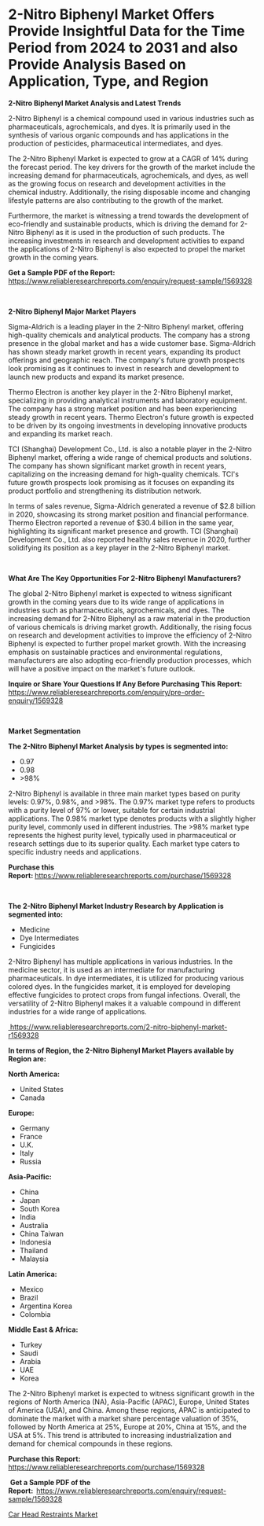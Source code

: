 <p><h1>2-Nitro Biphenyl Market Offers Provide Insightful Data for the Time Period from 2024 to 2031 and also Provide Analysis Based on Application, Type, and Region</h1></p><p><strong>2-Nitro Biphenyl Market Analysis and Latest Trends</strong></p>
<p><p>2-Nitro Biphenyl is a chemical compound used in various industries such as pharmaceuticals, agrochemicals, and dyes. It is primarily used in the synthesis of various organic compounds and has applications in the production of pesticides, pharmaceutical intermediates, and dyes.</p><p>The 2-Nitro Biphenyl Market is expected to grow at a CAGR of 14% during the forecast period. The key drivers for the growth of the market include the increasing demand for pharmaceuticals, agrochemicals, and dyes, as well as the growing focus on research and development activities in the chemical industry. Additionally, the rising disposable income and changing lifestyle patterns are also contributing to the growth of the market.</p><p>Furthermore, the market is witnessing a trend towards the development of eco-friendly and sustainable products, which is driving the demand for 2-Nitro Biphenyl as it is used in the production of such products. The increasing investments in research and development activities to expand the applications of 2-Nitro Biphenyl is also expected to propel the market growth in the coming years.</p></p>
<p><strong>Get a Sample PDF of the Report:&nbsp;</strong> <a href="https://www.reliableresearchreports.com/enquiry/request-sample/1569328">https://www.reliableresearchreports.com/enquiry/request-sample/1569328</a></p>
<p>&nbsp;</p>
<p><strong>2-Nitro Biphenyl Major Market Players</strong></p>
<p><p>Sigma-Aldrich is a leading player in the 2-Nitro Biphenyl market, offering high-quality chemicals and analytical products. The company has a strong presence in the global market and has a wide customer base. Sigma-Aldrich has shown steady market growth in recent years, expanding its product offerings and geographic reach. The company's future growth prospects look promising as it continues to invest in research and development to launch new products and expand its market presence.</p><p>Thermo Electron is another key player in the 2-Nitro Biphenyl market, specializing in providing analytical instruments and laboratory equipment. The company has a strong market position and has been experiencing steady growth in recent years. Thermo Electron's future growth is expected to be driven by its ongoing investments in developing innovative products and expanding its market reach.</p><p>TCI (Shanghai) Development Co., Ltd. is also a notable player in the 2-Nitro Biphenyl market, offering a wide range of chemical products and solutions. The company has shown significant market growth in recent years, capitalizing on the increasing demand for high-quality chemicals. TCI's future growth prospects look promising as it focuses on expanding its product portfolio and strengthening its distribution network.</p><p>In terms of sales revenue, Sigma-Aldrich generated a revenue of $2.8 billion in 2020, showcasing its strong market position and financial performance. Thermo Electron reported a revenue of $30.4 billion in the same year, highlighting its significant market presence and growth. TCI (Shanghai) Development Co., Ltd. also reported healthy sales revenue in 2020, further solidifying its position as a key player in the 2-Nitro Biphenyl market.</p></p>
<p>&nbsp;</p>
<p><strong>What Are The Key Opportunities For 2-Nitro Biphenyl Manufacturers?</strong></p>
<p><p>The global 2-Nitro Biphenyl market is expected to witness significant growth in the coming years due to its wide range of applications in industries such as pharmaceuticals, agrochemicals, and dyes. The increasing demand for 2-Nitro Biphenyl as a raw material in the production of various chemicals is driving market growth. Additionally, the rising focus on research and development activities to improve the efficiency of 2-Nitro Biphenyl is expected to further propel market growth. With the increasing emphasis on sustainable practices and environmental regulations, manufacturers are also adopting eco-friendly production processes, which will have a positive impact on the market's future outlook.</p></p>
<p><strong>Inquire or Share Your Questions If Any Before Purchasing This Report:</strong> <a href="https://www.reliableresearchreports.com/enquiry/pre-order-enquiry/1569328">https://www.reliableresearchreports.com/enquiry/pre-order-enquiry/1569328</a></p>
<p>&nbsp;</p>
<p><strong>Market Segmentation</strong></p>
<p><strong>The 2-Nitro Biphenyl Market Analysis by types is segmented into:</strong></p>
<p><ul><li>0.97</li><li>0.98</li><li>>98%</li></ul></p>
<p><p>2-Nitro Biphenyl is available in three main market types based on purity levels: 0.97%, 0.98%, and >98%. The 0.97% market type refers to products with a purity level of 97% or lower, suitable for certain industrial applications. The 0.98% market type denotes products with a slightly higher purity level, commonly used in different industries. The >98% market type represents the highest purity level, typically used in pharmaceutical or research settings due to its superior quality. Each market type caters to specific industry needs and applications.</p></p>
<p><strong>Purchase this Report:&nbsp;</strong><a href="https://www.reliableresearchreports.com/purchase/1569328">https://www.reliableresearchreports.com/purchase/1569328</a></p>
<p>&nbsp;</p>
<p><strong>The 2-Nitro Biphenyl Market Industry Research by Application is segmented into:</strong></p>
<p><ul><li>Medicine</li><li>Dye Intermediates</li><li>Fungicides</li></ul></p>
<p><p>2-Nitro Biphenyl has multiple applications in various industries. In the medicine sector, it is used as an intermediate for manufacturing pharmaceuticals. In dye intermediates, it is utilized for producing various colored dyes. In the fungicides market, it is employed for developing effective fungicides to protect crops from fungal infections. Overall, the versatility of 2-Nitro Biphenyl makes it a valuable compound in different industries for a wide range of applications.</p></p>
<p><a href="https://www.reliableresearchreports.com/2-nitro-biphenyl-market-r1569328">&nbsp;https://www.reliableresearchreports.com/2-nitro-biphenyl-market-r1569328</a></p>
<p><strong>In terms of Region, the 2-Nitro Biphenyl Market Players available by Region are:</strong></p>
<p>
    <p> <strong> North America: </strong>
        <ul>
            <li>United States</li>
            <li>Canada</li>
        </ul>
        </p> 
    <p> <strong> Europe: </strong>
        <ul>
            <li>Germany</li>
            <li>France</li>
            <li>U.K.</li>
            <li>Italy</li>
            <li>Russia</li>
        </ul>
        </p> 
    <p> <strong> Asia-Pacific: </strong>
        <ul>
            <li>China</li>
            <li>Japan</li>
            <li>South Korea</li>
            <li>India</li>
            <li>Australia</li>
            <li>China Taiwan</li>
            <li>Indonesia</li>
            <li>Thailand</li>
            <li>Malaysia</li>
        </ul>
        </p> 
    <p> <strong> Latin America: </strong>
        <ul>
            <li>Mexico</li>
            <li>Brazil</li>
            <li>Argentina Korea</li>
            <li>Colombia</li>
        </ul>
        </p> 
    <p> <strong> Middle East & Africa: </strong>
        <ul>
            <li>Turkey</li>
            <li>Saudi</li>
            <li>Arabia</li>
            <li>UAE</li>
            <li>Korea</li>
        </ul>
    </p>
    </p>
<p><p>The 2-Nitro Biphenyl market is expected to witness significant growth in the regions of North America (NA), Asia-Pacific (APAC), Europe, United States of America (USA), and China. Among these regions, APAC is anticipated to dominate the market with a market share percentage valuation of 35%, followed by North America at 25%, Europe at 20%, China at 15%, and the USA at 5%. This trend is attributed to increasing industrialization and demand for chemical compounds in these regions.</p></p>
<p><strong>Purchase this Report: </strong><a href="https://www.reliableresearchreports.com/purchase/1569328">https://www.reliableresearchreports.com/purchase/1569328</a></p>
<p>&nbsp;<strong>Get a Sample PDF of the Report:&nbsp;&nbsp;</strong><a href="https://www.reliableresearchreports.com/enquiry/request-sample/1569328">https://www.reliableresearchreports.com/enquiry/request-sample/1569328</a></p>
<p><strong></strong></p>
<p><p><a href="https://github.com/JennyferFeil2023/Market-Research-Report-List-1/blob/main/car-head-restraints-market.md">Car Head Restraints Market</a></p></p>